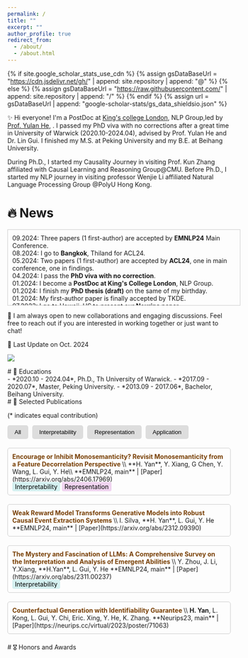 ```yaml
---
permalink: /
title: ""
excerpt: ""
author_profile: true
redirect_from: 
  - /about/
  - /about.html
---
```


{% if site.google_scholar_stats_use_cdn %}
{% assign gsDataBaseUrl = "https://cdn.jsdelivr.net/gh/" | append: site.repository | append: "@" %}
{% else %}
{% assign gsDataBaseUrl = "https://raw.githubusercontent.com/" | append: site.repository | append: "/" %}
{% endif %}
{% assign url = gsDataBaseUrl | append: "google-scholar-stats/gs_data_shieldsio.json" %}

<span class='anchor' id='about-me'></span>

✨ Hi everyone! I'm a PostDoc at [King's college London](https://kcl.ac.uk/), NLP Group,led by [Prof. Yulan He](https://sites.google.com/view/yulanhe), . I passed my PhD viva with no corrections after a great time in University of Warwick (2020.10-2024.04), advised by Prof. Yulan He and Dr. Lin Gui. I finished my M.S. at Peking University and my B.E. at Beihang University.
                
During Ph.D., I started my Causality Journey in visiting Prof. Kun Zhang affiliated with Causal Learning and Reasoning Group@CMU. Before Ph.D., I started my NLP journey in visiting professor Wenjie Li affiliated Natural Language Processing Group @PolyU Hong Kong.

# 🔥 News
<div style="border: 1px solid #ccc; padding: 10px; width: 100%; height: 150px; overflow: auto;">
09.2024: Three papers (1 first-author) are accepted by <strong>EMNLP24</strong> Main Conference.<br>
08.2024: I go to <strong>Bangkok</strong>, Thiland for ACL24. <br>
05.2024: Two papers (1 first-author) are accepted by <strong>ACL24</strong>, one in main conference, one in findings. <br>
04.2024: I pass the <strong>PhD viva with no correction</strong>. <br>
01.2024: I become a <strong>PostDoc at King's College London</strong>, NLP Group. <br>
01.2024: I finish my <strong>PhD thesis (draft)</strong> on the same of my birthday.<br>
01.2024: My first-author paper is finally accepted by TKDE. <br>
07.2023: I go to Hawaii, US to present our <strong>Neurips</strong> paper. <br>
07.2023: My first-author paper is accepted by Neurips (my neurips paper). <br>
02.2023: I go back to the UK from <strong>Abu Dhabi, UAE</strong>, finish my Machine Learning Learning trip in MBZUAI. <br>
02.2023: I attend the <strong>EMNLP23</strong> held in Abu Dhabi, to present our <strong>Computation Linguistics</strong> paper. <br>
01.2023: One paper is accepted by <strong>EACL23-findings</strong> (first time as a mentor for a master student). <br>
12.2022: Lionel Messi leads Argentina to win the World Cup championship. <br>
10.2022: I start to be a funded visit student in Machine Learning, Department at <strong>MBZUAI</strong>, Abu Dhabi, UAE, advised by Prof. <a href="https://www.andrew.cmu.edu/user/kunz1/"> Kun Zhang </a>.  <br>
08.2022: I go to <strong>Eindhoven</strong>, NetherLand to present our UAI paper. <br>
05.2022: My first-author paper is accepted by <strong>UAI23</strong> (my first ML paper)  <br>
05.2022: My first-author paper is accepted by <strong>UAI23</strong> (my first ML paper) <br>
05.2021: The first time! My first-author paper is accepted by <strong>ACL21 Oral</strong> A super encouragement in my early PhD career.<br>
10.2020: I start my PhD journey at University of Warwick. <br>
</div>

🚀 I am always open to new collaborations and engaging discussions. Feel free to reach out if you are interested in working together or just want to chat!

🔔 Last Update on Oct. 2024

<a href='[https://scholar.google.com/citations?user=YmWi1lgAAAAJ](https://scholar.google.com/citations?user=YmWi1lgAAAAJ)'><img src="https://img.shields.io/endpoint?url={{ url | url_encode }}&logo=Google%20Scholar&labelColor=f6f6f6&color=9cf&style=flat&label=citations"></a>

<div id="educations" markdown="1"> 
# 📖 Educations
</div>
- *2020.10 - 2024.04*, Ph.D., Th University of Warwick.
- *2017.09 - 2020.07*, Master, Peking University.
- *2013.09 - 2017.06*, Bachelor, Beihang University.

<div id="publications" markdown="1"> 
# 📝 Selected Publications
</div>

(* indicates equal contribution)

<!-- Filter Buttons -->
<div id="filter-container">
  <button class="filter-btn" onclick="filterPubs('all')">All</button>
  <button class="filter-btn" onclick="filterPubs('interpretability')">Interpretability</button>
  <button class="filter-btn" onclick="filterPubs('representation')">Representation</button>
  <button class="filter-btn" onclick="filterPubs('application')">Application</button>
</div>

<div class="publication-list">
  <div class='paper-box-text' markdown="1">
  <b style="color:#783F04;">Encourage or Inhibit Monosemanticity? Revisit Monosemanticity from a Feature Decorrelation Perspective
  </b>
  \\
  **H. Yan**, Y. Xiang, G Chen, Y. Wang, L. Gui, Y. He\\
  **EMNLP24, main** |  [Paper](https://arxiv.org/abs/2406.17969)
  <br>
  <span style="background-color: #d4f0f0; color: #000; padding: 2px 6px; border-radius: 4px;">Interpretability</span>  <span style="background-color: #f0d4f0; color: #000; padding: 2px 6px; border-radius: 4px;">Representation</span>  
  <br>
  </div>

  <div class='paper-box-text' markdown="1">
  <b style="color:#783F04;"> Weak Reward Model Transforms Generative Models into Robust Causal Event Extraction Systems
  </b>
  \\
  I. Silva, **H. Yan**, L. Gui, Y. He
  **EMNLP24, main** |  [Paper](https://arxiv.org/abs/2312.09390) 
  </div>

  <div class='paper-box-text' markdown="1">
  <b style="color:#783F04;"> The Mystery and Fascination of LLMs: A Comprehensive Survey on the Interpretation and Analysis of Emergent Abilities
  </b>
  \\
  Y. Zhou, J. Li, Y.Xiang, **H.Yan**, L. Gui, Y. He
  **EMNLP24, main** |  [Paper](https://arxiv.org/abs/2311.00237) <br>
  <span style="background-color: #d4f0f0; color: #000; padding: 2px 6px; border-radius: 4px;">Interpretability</span>  
  <br>
  </div>

  <div class='paper-box-text' markdown="1">
  <b style="color:#783F04;"> Counterfactual Generation with Identifiability Guarantee
  </b>
  \\
  <strong>H. Yan</strong>, L. Kong, L. Gui, Y. Chi, Eric. Xing, Y. He, K. Zhang.
  **Neurips23, main** |  [Paper](https://neurips.cc/virtual/2023/poster/71063) 
  </div>

</div>








<!-- JavaScript for Filtering -->
<script>
function filterPubs(category) {
  var papers = document.getElementsByClassName('paper-box-text');
  if (category == 'all') category = '';
  
  // Loop through all publications
  for (var i = 0; i < papers.length; i++) {
    if (papers[i].className.indexOf(category) > -1) {
      papers[i].style.display = "block"; // Show if matches category
    } else {
      papers[i].style.display = "none";  // Hide if not
    }
  }
}
</script>

<!-- Basic Styling for Buttons and Papers -->
<style>
  .filter-btn {
    background-color: #ddd;
    border: none;
    padding: 8px 16px;
    margin-right: 5px;
    cursor: pointer;
    border-radius: 5px;
  }

  .filter-btn:hover {
    background-color: #ccc;
  }

  .publication-list {
    margin-top: 20px;
  }

  .paper-box-text {
    margin-bottom: 20px;
    padding: 10px;
    border: 1px solid #ccc;
    border-radius: 5px;
    display: block;
  }
</style>


<div id="honors" markdown="1"> 
# 🎖 Honors and Awards
</div>
